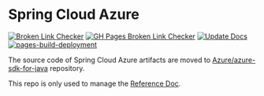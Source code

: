 
# Spring Cloud Azure 

[![Broken Link Checker](https://github.com/microsoft/spring-cloud-azure/actions/workflows/brokenLinkCheck.yml/badge.svg)](https://github.com/microsoft/spring-cloud-azure/actions/workflows/brokenLinkCheck.yml) [![GH Pages Broken Link Checker](https://github.com/microsoft/spring-cloud-azure/actions/workflows/scheduleCurrentLinkCheck.yaml/badge.svg)](https://github.com/microsoft/spring-cloud-azure/actions/workflows/scheduleCurrentLinkCheck.yaml) [![Update Docs](https://github.com/microsoft/spring-cloud-azure/actions/workflows/updateDocs.yaml/badge.svg)](https://github.com/microsoft/spring-cloud-azure/actions/workflows/updateDocs.yaml) [![pages-build-deployment](https://github.com/microsoft/spring-cloud-azure/actions/workflows/pages/pages-build-deployment/badge.svg)](https://github.com/microsoft/spring-cloud-azure/actions/workflows/pages/pages-build-deployment)

The source code of Spring Cloud Azure artifacts are moved to [Azure/azure-sdk-for-java](https://github.com/Azure/azure-sdk-for-java/tree/master/sdk/spring) repository.

This repo is only used to manage the [Reference Doc](https://microsoft.github.io/spring-cloud-azure).
